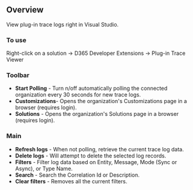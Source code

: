 ## Overview
View plug-in trace logs right in Visual Studio.

### To use
Right-click on a solution -> D365 Developer Extensions -> Plug-in Trace Viewer

### Toolbar
* **Start Polling** - Turn n/off automatically polling the connected organization every 30 seconds for new trace logs.
* **Customizations**- Opens the organization's Customizations page in a browser (requires login).
* **Solutions** - Opens the organization's Solutions page in a browser (requires login).

### Main
* **Refresh logs** - When not polling, retrieve the current trace log data.
* **Delete logs** - Will attempt to delete the selected log records.
* **Filters** - Filter log data based on Entity, Message, Mode (Sync or Async), or Type Name.
* **Search** - Search the Correlation Id or Description.
* **Clear filters** - Removes all the current filters.
